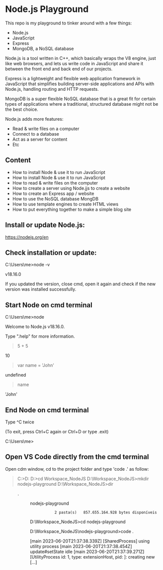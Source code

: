 # Node.js Playground

This repo is my playground to tinker around with a few things:

- Node.js
- JavaScript
- Express
- MongoDB, a NoSQL database

Node.js is a tool written in C++, which basically wraps the V8 engine, just like web browsers, and lets us write code in JavaScript and share it between the front end and back end of our projects.

Express is a lightweight and flexible web application framework in JavaScript that simplifies building server-side applications and APIs with Node.js, handling routing and HTTP requests. 

MongoDB is a super flexible NoSQL database that is a great fit for certain types of applications where a traditional, structured database might not be the best choice. 

Node.js adds more features:

-  Read & write files on a computer
-  Connect to a database
-  Act as a server for content
-  Etc

## Content

- How to install Node & use it to run JavaScript
- How to install Node & use it to run JavaScript
- How to read & write files on the computer
- How to create a server using Node.jjs to create a website
- How to create an Express app / website
- How to use the NoSQL database MongDB
- How to use template engines to create HTML views
- How to put everything together to make a simple blog site

## Install or update Node.js:

https://nodejs.org/en

## Check installation or update:

C:\Users\me>node -v

v18.16.0

If you updated the version, close cmd, open it again and check if the new version was installed successfully.

## Start Node on cmd terminal

C:\Users\me>node

Welcome to Node.js v18.16.0.

Type ".help" for more information.
>
> 5 + 5
> 
10
>
> var name = 'John'
> 
undefined
> name
> 
'John'

## End Node on cmd terminal

Type ^C twice
>
(To exit, press Ctrl+C again or Ctrl+D or type .exit)
>
C:\Users\me>

## Open VS Code directly from the cmd terminal

Open cdm window, cd to the project folder and type 'code .' as follow:

>C:\>D:
D:\>cd Workspace_NodeJS
>D:\Workspace_NodeJS>mkdir nodejs-playground
>D:\Workspace_NodeJS>dir

<DIR>          .
<DIR>          nodejs-playground

               2 pasta(s)   857.655.164.928 bytes disponíveis

D:\Workspace_NodeJS>cd nodejs-playground

D:\Workspace_NodeJS\nodejs-playground>code .

[main 2023-06-20T21:37:38.339Z] [SharedProcess] using utility process
[main 2023-06-20T21:37:38.454Z] update#setState idle
[main 2023-06-20T21:37:39.271Z] [UtilityProcess id: 1, type: extensionHost, pid: ]: creating new [...]

